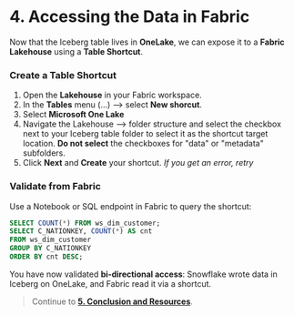 # 4. Accessing the Data in Fabric

Now that the Iceberg table lives in **OneLake**, we can expose it to a **Fabric Lakehouse** using a **Table Shortcut**.

### Create a Table Shortcut
1. Open the **Lakehouse** in your Fabric workspace.
2. In the **Tables** menu (...) --> select **New shorcut**.
3. Select **Microsoft One Lake**
4. Navigate the Lakehouse --> folder structure and select the checkbox next to your Iceberg table folder to select it as the shortcut target location. **Do not select** the checkboxes for "data" or "metadata" subfolders.
5. Click **Next** and **Create** your shortcut. *If you get an error, retry*





### Validate from Fabric
Use a Notebook or SQL endpoint in Fabric to query the shortcut:

```sql
SELECT COUNT(*) FROM ws_dim_customer;
SELECT C_NATIONKEY, COUNT(*) AS cnt
FROM ws_dim_customer
GROUP BY C_NATIONKEY
ORDER BY cnt DESC;
```

You have now validated **bi‑directional access**: Snowflake wrote data in Iceberg on OneLake, and Fabric read it via a shortcut.
  
> Continue to **[5. Conclusion and Resources](05-conclusion-and-resources.md)**.
